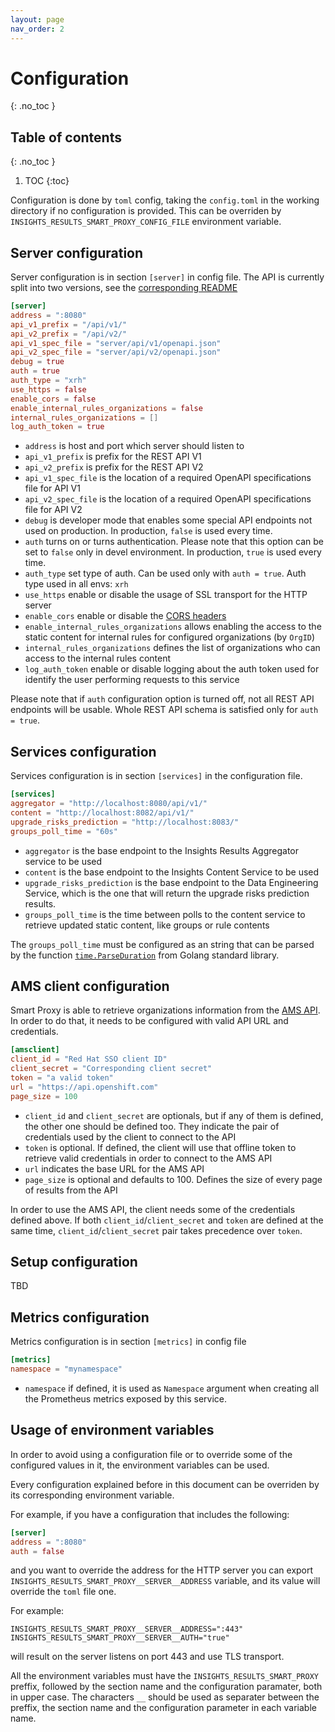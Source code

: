 ```yaml
---
layout: page
nav_order: 2
---
```


# Configuration
{: .no_toc }

## Table of contents
{: .no_toc }

1. TOC
{:toc}

Configuration is done by `toml` config, taking the `config.toml` in the working
directory if no configuration is provided. This can be overriden by
`INSIGHTS_RESULTS_SMART_PROXY_CONFIG_FILE` environment variable.

## Server configuration

Server configuration is in section `[server]` in config file.
The API is currently split into two versions, see the [corresponding README](https://github.com/RedHatInsights/insights-results-smart-proxy/blob/master/server/api/README.md)

```toml
[server]
address = ":8080"
api_v1_prefix = "/api/v1/"
api_v2_prefix = "/api/v2/"
api_v1_spec_file = "server/api/v1/openapi.json"
api_v2_spec_file = "server/api/v2/openapi.json"
debug = true
auth = true
auth_type = "xrh"
use_https = false
enable_cors = false
enable_internal_rules_organizations = false
internal_rules_organizations = []
log_auth_token = true
```

* `address` is host and port which server should listen to
* `api_v1_prefix` is prefix for the REST API V1
* `api_v2_prefix` is prefix for the REST API V2
* `api_v1_spec_file` is the location of a required OpenAPI specifications file for API V1
* `api_v2_spec_file` is the location of a required OpenAPI specifications file for API V2
* `debug` is developer mode that enables some special API endpoints not used on production. In
production, `false` is used every time.
* `auth` turns on or turns authentication. Please note that this option can be set to `false` only
in devel environment. In production, `true` is used every time.
* `auth_type` set type of auth. Can be used only with `auth = true`. Auth type used in all envs: `xrh`
* `use_https` enable or disable the usage of SSL transport for the HTTP server
* `enable_cors` enable or disable the [CORS
  headers](https://developer.mozilla.org/en-US/docs/Web/HTTP/CORS)
* `enable_internal_rules_organizations` allows enabling the access to the static
  content for internal rules for configured organizations (by `OrgID`)
* `internal_rules_organizations` defines the list of organizations who can
  access to the internal rules content
* `log_auth_token` enable or disable logging about the auth token used for
  identify the user performing requests to this service

Please note that if `auth` configuration option is turned off, not all REST API endpoints will be
usable. Whole REST API schema is satisfied only for `auth = true`.

## Services configuration

Services configuration is in section `[services]` in the configuration file.

```toml
[services]
aggregator = "http://localhost:8080/api/v1/"
content = "http://localhost:8082/api/v1/"
upgrade_risks_prediction = "http://localhost:8083/"
groups_poll_time = "60s"
```

* `aggregator` is the base endpoint to the Insights Results Aggregator service
  to be used
* `content` is the base endpoint to the Insights Content Service to be used
* `upgrade_risks_prediction` is the base endpoint to the Data Engineering Service,
  which is the one that will return the upgrade risks prediction results.
* `groups_poll_time` is the time between polls to the content service to
  retrieve updated static content, like groups or rule contents
  
The `groups_poll_time` must be configured as an string that can be parsed by the
function [`time.ParseDuration`](https://golang.org/pkg/time/#ParseDuration) from
Golang standard library.

## AMS client configuration

Smart Proxy is able to retrieve organizations information from the
[AMS API](https://api.openshift.com/?urls.primaryName=Accounts%20management%20service).
In order to do that, it needs to be configured with valid API URL and credentials.

```toml
[amsclient]
client_id = "Red Hat SSO client ID"
client_secret = "Corresponding client secret"
token = "a valid token"
url = "https://api.openshift.com"
page_size = 100
```

* `client_id` and `client_secret` are optionals, but if any of them is defined, the other one should be
  defined too. They indicate the pair of credentials used by the client to connect to the API
* `token` is optional. If defined, the client will use that offline token to retrieve valid credentials in
  order to connect to the AMS API
* `url` indicates the base URL for the AMS API
* `page_size` is optional and defaults to 100. Defines the size of every page of results from the API

In order to use the AMS API, the client needs some of the credentials defined above. If both
`client_id`/`client_secret` and `token` are defined at the same time, `client_id`/`client_secret` pair
takes precedence over `token`.

## Setup configuration

TBD

## Metrics configuration

Metrics configuration is in section `[metrics]` in config file

```toml
[metrics]
namespace = "mynamespace"
```

* `namespace` if defined, it is used as `Namespace` argument when creating all
  the Prometheus metrics exposed by this service.

## Usage of environment variables

In order to avoid using a configuration file or to override some of the
configured values in it, the environment variables can be used.

Every configuration explained before in this document can be overriden by its
corresponding environment variable.

For example, if you have a configuration that includes the following:

```toml
[server]
address = ":8080"
auth = false
```

and you want to override the address for the HTTP server you can export
`INSIGHTS_RESULTS_SMART_PROXY__SERVER__ADDRESS` variable, and its value will
override the `toml` file one.

For example:

```shell
INSIGHTS_RESULTS_SMART_PROXY__SERVER__ADDRESS=":443"
INSIGHTS_RESULTS_SMART_PROXY__SERVER__AUTH="true"
```

will result on the server listens on port 443 and use TLS transport.

All the environment variables must have the `INSIGHTS_RESULTS_SMART_PROXY`
preffix, followed by the section name and the configuration paramater, both in
upper case. The characters `__` should be used as separater between the preffix,
the section name and the configuration parameter in each variable name.



